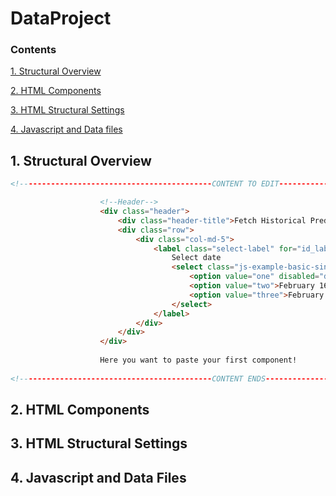 # DataProject

### Contents
[1. Structural Overview](#1-structural-overview)

[2. HTML Components](#2-html-components)

[3. HTML Structural Settings](#3-html-structural-settings)

[4. Javascript and Data files](#4-javascript-and-data-files)

## 1. Structural Overview



```HTML
<!-------------------------------------------CONTENT TO EDIT------------------------------------------->

                    <!--Header-->
                    <div class="header">
                        <div class="header-title">Fetch Historical Predictions</div>
                        <div class="row">
                            <div class="col-md-5">
                                <label class="select-label" for="id_label_single">
                                    Select date
                                    <select class="js-example-basic-single select2-dates form-control" id="id_label_single" style="width: 50%">
                                        <option value="one" disabled="disabled">Select</option>
                                        <option value="two">February 16, 2021 16:00</option>
                                        <option value="three">February 15, 2021 16:00</option>
                                    </select>
                                </label>
                            </div>
                        </div>
                    </div>
                    
                    Here you want to paste your first component!
                    
<!-------------------------------------------CONTENT ENDS------------------------------------------->
```


## 2. HTML Components


## 3. HTML Structural Settings


## 4. Javascript and Data Files






